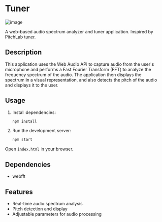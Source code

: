 # Tuner
![image](https://github.com/user-attachments/assets/9abf08e2-5427-4e99-9ecf-7fb382933552)

A web-based audio spectrum analyzer and tuner application. Inspired by PitchLab tuner.

## Description

This application uses the Web Audio API to capture audio from the user's microphone and performs a Fast Fourier Transform (FFT) to analyze the frequency spectrum of the audio. The application then displays the spectrum in a visual representation, and also detects the pitch of the audio and displays it to the user.

## Usage

1. Install dependencies:

    ```bash
    npm install
    ```

2. Run the development server:

    ```bash
    npm start
    ```

Open `index.html` in your browser.

## Dependencies

- webfft

## Features

- Real-time audio spectrum analysis
- Pitch detection and display
- Adjustable parameters for audio processing
